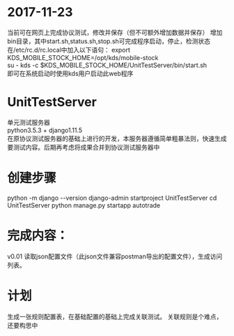 # 2017-11-23 
当前可在网页上完成协议测试，修改并保存（但不可额外增加数据并保存）
增加bin目录，其中start.sh,status.sh,stop.sh可完成程序启动，停止，检测状态
在/etc/rc.d/rc.local中加入以下语句：
export KDS_MOBILE_STOCK_HOME=/opt/kds/mobile-stock    
su - kds -c $KDS_MOBILE_STOCK_HOME/UnitTestServer/bin/start.sh    
即可在系统启动时使用kds用户启动此web程序



# UnitTestServer
单元测试服务器    
python3.5.3 + django1.11.5    
在原协议测试服务器的基础上进行的开发，本服务器遵循简单粗暴法则，快速生成要测试内容。后期再考虑将成果合并到协议测试服务器中

# 创建步骤
python -m django --version
django-admin startproject UnitTestServer
cd UnitTestServer
python manage.py startapp autotrade

# 完成内容：
v0.01 读取json配置文件（此json文件兼容postman导出的配置文件），生成访问列表。

# 计划
生成一张规则配置表，在基础配置的基础上完成关联测试。
关联规则是个难点，还要构思中




